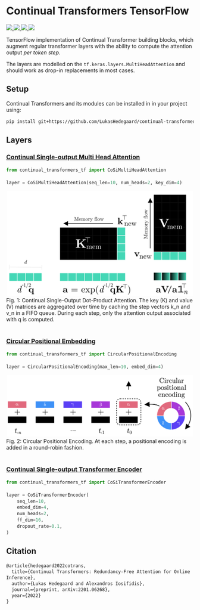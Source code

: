 # Continual Transformers TensorFlow
<div align="left">
  <!-- <a href="https://pypi.org/project/continual-transformers-tf/">
    <img src="https://img.shields.io/pypi/pyversions/continual-transformers-tf" height="20" >
  </a> -->
  <a href="http://arxiv.org/abs/2201.06268">
    <img src="http://img.shields.io/badge/paper-arxiv.2201.06268-B31B1B.svg" height="20" >
  </a>
  <!-- <a href="https://badge.fury.io/py/continual-transformers-tf">
    <img src="https://badge.fury.io/py/continual-transformers-tf.svg" height="20" >
  </a> -->
  <!-- <a href="https://pepy.tech/project/continual-transformers-tf">
    <img src="https://pepy.tech/badge/continual-transformers-tf/month" height="20">
  </a> -->
  <a href="https://codecov.io/gh/LukasHedegaard/continual-transformers-tf">
    <img src="https://codecov.io/gh/LukasHedegaard/continual-transformers-tf/branch/main/graph/badge.svg?token=Z01P5G5DWW"/>
  </a>
  <a href="https://opensource.org/licenses/Apache-2.0">
    <img src="https://img.shields.io/badge/License-Apache%202.0-blue.svg" height="20">
  </a>
  <a href="https://github.com/psf/black">
    <img src="https://img.shields.io/badge/code%20style-black-000000.svg" height="20">
  </a>
</div>

TensorFlow implementation of Continual Transformer building blocks, which augment regular transformer layers with the ability to compute the attention output _per token step_.

The layers are modelled on the `tf.keras.layers.MultiHeadAttention` and should work as drop-in replacements in most cases.

## Setup
Continual Transformers and its modules can be installed in in your project using:
```bash
pip install git+https://github.com/LukasHedegaard/continual-transformers-tf.git
```

## Layers
### [Continual Single-output Multi Head Attention](tests/test_co_si_mha.py)
```python
from continual_transformers_tf import CoSiMultiHeadAttention

layer = CoSiMultiHeadAttention(seq_len=10, num_heads=2, key_dim=4)
```

<div align="center">
  <img src="figures/CoSiDotProductAttention.png" width="500">
  <br>
  <div align="left">
  Fig. 1: Continual Single-Output Dot-Product Attention. 
        The key (K) and value (V) matrices are aggregated over time by caching the step vectors k_n and v_n in a FIFO queue. During each step, only the attention output associated with q is computed.
  </div>
  <br>
</div>


<!-- <div align="center">
  <img src="figures/CoReDotProductAttention.png" width="500">
  <br>
  <div align="left">
  Fig. 2: Continual Retroactive Dot-Product Attention. 
  The query (Q), key (K), and value (V) matrices are aggregated over time by caching the step vectors q_n, k_n, and v_n in a FIFO queue. During each step, only the entries of A associated with q_n, k_n, and the oldest K step, k_o are computed. 
  The diagonal entries of the row-normalisation matrix D as well as the AV can be updated retroactively by subtracting features corresponding to k_o and adding features related to k_n to the cached outputs of the previous step, D_{mem} and AV_{mem}, respectively.
  </div>
  <br>
</div> -->

### [Circular Positional Embedding](tests/test_circular_embedding.py)
```python
from continual_transformers_tf import CircularPositionalEncoding

layer = CircularPositionalEncoding(max_len=10, embed_dim=4)
```

<div align="center">
  <img src="figures/CircularPositionalEncoding.png" width="500">
  <br>
  <div align="left">
  Fig. 2: Circular Positional Encoding.
        At each step, a positional encoding is added in a round-robin fashion.
  </div>
  <br>
</div>

### [Continual Single-output Transformer Encoder](tests/test_co_si_trans_enc.py)
```python
from continual_transformers_tf import CoSiTransformerEncoder

layer = CoSiTransformerEncoder(
    seq_len=10,
    embed_dim=4,
    num_heads=2,
    ff_dim=16,
    dropout_rate=0.1,
)
```

## Citation   
```
@article{hedegaard2022cotrans,
  title={Continual Transformers: Redundancy-Free Attention for Online Inference},
  author={Lukas Hedegaard and Alexandros Iosifidis},
  journal={preprint, arXiv:2201.06268},
  year={2022}
}
```